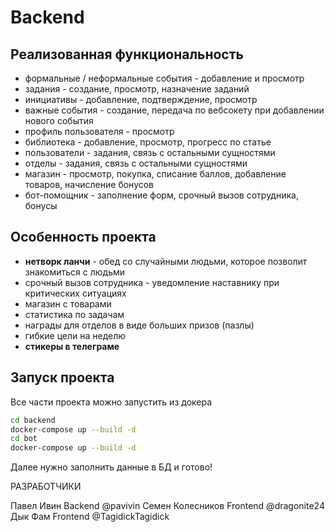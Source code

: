 # Backend

## Реализованная функциональность

* формальные / неформальные события - добавление и просмотр
* задания - создание, просмотр, назначение заданий
* инициативы - добавление, подтверждение, просмотр
* важные события - создание, передача по вебсокету при добавлении нового события
* профиль пользователя - просмотр
* библиотека - добавление, просмотр, прогресс по статье
* пользователи - задания, связь с остальными сущностями
* отделы - задания, связь с остальными сущностями
* магазин - просмотр, покупка, списание баллов, добавление товаров, начисление бонусов
* бот-помощник - заполнение форм, срочный вызов сотрудника, бонусы

## Особенность проекта

* **нетворк ланчи** - обед со случайными людьми, которое позволит знакомиться с людьми
* срочный вызов сотрудника - уведомление наставнику при критических ситуациях
* магазин с товарами
* статистика по задачам
* награды для отделов в виде больших призов (пазлы)
* гибкие цели на неделю
* **стикеры в телеграме**

## Запуск проекта

Все части проекта можно запустить из докера

```bash
cd backend
docker-compose up --build -d
cd bot
docker-compose up --build -d
```

Далее нужно заполнить данные в БД и готово!

РАЗРАБОТЧИКИ

Павел Ивин Backend @pavivin
Семен Колесников Frontend @dragonite24
Дык Фам Frontend @TagidickTagidick